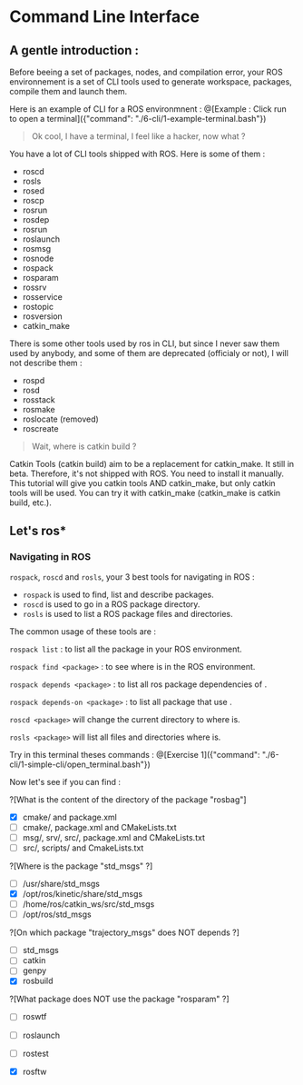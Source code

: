 # Command Line Interface

## A gentle introduction : 

Before beeing a set of packages, nodes, and compilation error, your ROS environnement is a set of CLI tools used to generate workspace, packages, compile them and launch them.

Here is an example of CLI for a ROS environmnent : 
@[Example : Click run to open a terminal]({"command": "./6-cli/1-example-terminal.bash"})
  
> Ok cool, I have a terminal, I feel like a hacker, now what ?

You have a lot of CLI tools shipped with ROS. Here is some of them : 

- roscd
- rosls
- rosed
- roscp
- rosrun
- rosdep
- rosrun
- roslaunch
- rosmsg
- rosnode
- rospack
- rosparam
- rossrv
- rosservice
- rostopic
- rosversion
- catkin_make

There is some other tools used by ros in CLI, but since I never saw them used by anybody, and some of them are deprecated (officialy or not), I will not describe them : 
- rospd
- rosd
- rosstack 
- rosmake
- roslocate (removed)
- roscreate


> Wait, where is catkin build ?

Catkin Tools (catkin build) aim to be a replacement for catkin_make. It still in beta. Therefore, it's not shipped with ROS. You need to install it manually. This tutorial will give you catkin tools AND catkin_make, but only catkin tools will be used. You can try it with catkin_make (catkin_make is catkin build, etc.).


## Let's ros*

### Navigating in ROS

`rospack`, `roscd` and `rosls`, your 3 best tools for navigating in ROS :
- `rospack` is used to find, list and describe packages.
- `roscd` is used to go in a ROS package directory.
- `rosls` is used to list a ROS package files and directories.

The common usage of these tools are : 

`rospack list` : to list all the package in your ROS environment.

`rospack find <package>` : to see where <package> is in the ROS environment.

`rospack depends <package>` : to list all ros package dependencies of <package>.

`rospack depends-on <package>` : to list all package that use <package>.

`roscd <package>` will change the current directory to where <package> is.

`rosls <package>` will list all files and directories where <package> is.

Try in this terminal theses commands : 
@[Exercise 1]({"command": "./6-cli/1-simple-cli/open_terminal.bash"})

Now let's see if you can find : 

?[What is the content of the directory of the package "rosbag"]
-[x] cmake/ and package.xml
-[ ] cmake/, package.xml and CMakeLists.txt
-[ ] msg/, srv/, src/, package.xml and CMakeLists.txt
-[ ] src/, scripts/ and CmakeLists.txt

?[Where is the package "std_msgs" ?]
-[ ] /usr/share/std_msgs
-[x] /opt/ros/kinetic/share/std_msgs
-[ ] /home/ros/catkin_ws/src/std_msgs
-[ ] /opt/ros/std_msgs

?[On which package "trajectory_msgs" does NOT depends ?]
-[ ] std_msgs
-[ ] catkin
-[ ] genpy
-[x] rosbuild

?[What package does NOT use the package "rosparam" ?]
-[ ] roswtf
-[ ] roslaunch
-[ ] rostest
-[x] rosftw


